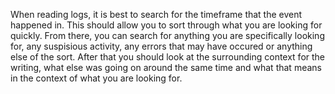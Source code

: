 When reading logs, it is best to search for the timeframe that the event happened in.  This should allow you to sort through what you are looking for quickly.
From there, you can search for anything you are specifically looking for, any suspisious activity, any errors that may have occured or anything else of the sort.
After that you should look at the surrounding context for the writing, what else was going on around the same time and what that means in the context of what you are looking for.